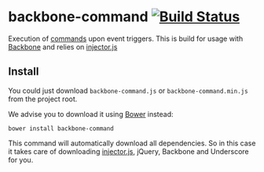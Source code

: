 # backbone-command [![Build Status](https://travis-ci.org/biggerboat/backbone-command.png)](https://travis-ci.org/biggerboat/backbone-command)

Execution of [commands](http://en.wikipedia.org/wiki/Command_pattern) upon event triggers.
This is build for usage with [Backbone](https://github.com/jashkenas/backbone) and relies on [injector.js](https://github.com/biggerboat/injector.js)

## Install
You could just download ```backbone-command.js``` or ```backbone-command.min.js``` from the project root.

We advise you to download it using [Bower](http://http://bower.io/) instead:
```
bower install backbone-command
```
This command will automatically download all dependencies. So in this case it takes care of downloading
[injector.js](https://github.com/biggerboat/injector.js), jQuery, Backbone and Underscore for you.